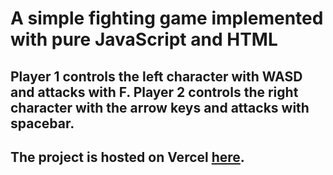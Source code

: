 # A simple fighting game implemented with pure JavaScript and HTML

## Player 1 controls the left character with WASD and attacks with F. Player 2 controls the right character with the arrow keys and attacks with spacebar.

## The project is hosted on Vercel [here](https://sprite-fight.vercel.app/).
